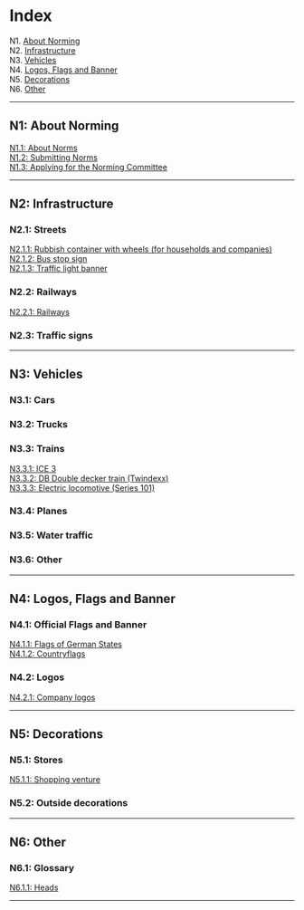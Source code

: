 # Index

N1. [About Norming](#n1-about-norming) \
N2. [Infrastructure](#n2-infrastructure) \
N3. [Vehicles](#n3-vehicles) \
N4. [Logos, Flags and Banner](#n4-logos-flags-and-banner) \
N5. [Decorations](#n5-decorations) \
N6. [Other](#n6-other)

***

## N1: About Norming

[N1.1: About Norms](/BTEN/EN/N1/1) \
[N1.2: Submitting Norms](/BTEN/EN/N1/2) \
[N1.3: Applying for the Norming Committee](/BTEN/EN/N1/3)

***

## N2: Infrastructure
### N2.1: Streets
[N2.1.1: Rubbish container with wheels (for households and companies)](/BTEN/EN/N2/1/1) \
[N2.1.2: Bus stop sign](/BTEN/EN/N2/1/2) \
[N2.1.3: Traffic light banner](/BTEN/EN/N2/1/3)
### N2.2: Railways
[N2.2.1: Railways](/BTEN/EN/N2/2/1)
### N2.3: Traffic signs

***

## N3: Vehicles
### N3.1: Cars
### N3.2: Trucks
### N3.3: Trains
[N3.3.1: ICE 3](/BTEN/EN/N3/3/1) \
[N3.3.2: DB Double decker train (Twindexx)](/BTEN/EN/N3/3/2) \
[N3.3.3: Electric locomotive (Series 101)](/BTEN/EN/N3/3/3)
### N3.4: Planes
### N3.5: Water traffic
### N3.6: Other

***

## N4: Logos, Flags and Banner
### N4.1: Official Flags and Banner
[N4.1.1: Flags of German States](/BTEN/EN/N4/1/1) \
[N4.1.2: Countryflags](/BTEN/EN/N4/1/2)
### N4.2: Logos
[N4.2.1: Company logos](/BTEN/EN/N4/2/1)

***

## N5: Decorations
### N5.1: Stores
[N5.1.1: Shopping venture](/BTEN/EN/N5/1/1)
### N5.2: Outside decorations

***

## N6: Other
### N6.1: Glossary
[N6.1.1: Heads](/BTEN/EN/N6/1/1)

***
